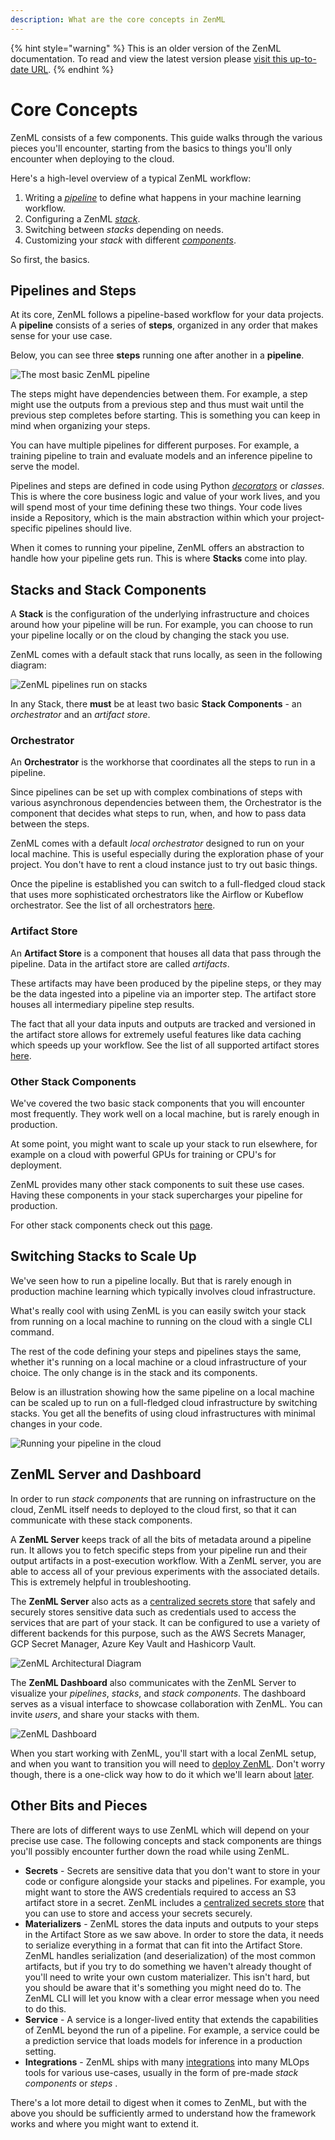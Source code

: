```yaml
---
description: What are the core concepts in ZenML
---
```


{% hint style="warning" %}
This is an older version of the ZenML documentation. To read and view the latest version please [visit this up-to-date URL](https://docs.zenml.io).
{% endhint %}


# Core Concepts

ZenML consists of a few components. This guide walks through the various pieces you'll encounter, starting from the basics to things you'll only encounter when deploying to the cloud. 

Here's a high-level overview of a typical ZenML workflow:

1. Writing a *[pipeline](../starter-guide/pipelines/pipelines.md)* to define what happens in your machine learning workflow.
2. Configuring a ZenML *[stack](../starter-guide/stacks/stacks.md)*.
3. Switching between *stacks* depending on needs.
4. Customizing your *stack* with different *[components](../starter-guide/stacks/registering-stacks.md)*.

So first, the basics.

## Pipelines and Steps

At its core, ZenML follows a pipeline-based workflow for your data projects.
A **pipeline** consists of a series of **steps**, organized in any order that makes sense for your use case. 

Below, you can see three **steps** running one after another in a **pipeline**. 

![The most basic ZenML pipeline](../assets/core_concepts/01_pipeline.png)

The steps might have dependencies between them. 
For example, a step might use the outputs from a previous step and thus must wait until the previous step completes before starting. This is something you can keep in mind when organizing your steps.

You can have multiple pipelines for different purposes. For example, a training pipeline to train and evaluate models and an inference pipeline to serve the model.

Pipelines and steps are defined in code using Python *[decorators](https://www.freecodecamp.org/news/python-decorators-explained-with-examples/)* or *classes*.
This is where the core business logic and
value of your work lives, and you will spend most of your time defining these two things. Your code lives inside a Repository, which is the main abstraction within which your project-specific pipelines should live.

When it comes to running your pipeline, ZenML offers an abstraction to handle how your pipeline gets run. This is where **Stacks** come into play.

## Stacks and Stack Components
A **Stack** is the configuration of the underlying infrastructure and choices around how your pipeline will be run. For example, you can choose to run your pipeline locally or on the cloud by changing the stack you use.

ZenML comes with a default stack that runs locally, as seen in the following diagram:

![ZenML pipelines run on stacks](../assets/core_concepts/02_pipeline_local_stack.png)

In any Stack, there **must** be at least two basic **Stack Components** - an *orchestrator* and an *artifact store*.

### Orchestrator

An **Orchestrator** is the workhorse that coordinates all the steps to run in a pipeline.

Since pipelines can be set up with complex combinations of steps with various asynchronous dependencies between them, the Orchestrator is the component that decides what steps to run, when, and how to pass data between the steps.

ZenML comes with a default *local orchestrator* designed to run on your local machine. This is useful especially during the exploration phase of your project. You don't have to rent a cloud instance just to try out basic things.

Once the pipeline is established you can switch to a full-fledged cloud stack that uses more sophisticated orchestrators like the Airflow or Kubeflow orchestrator. See the list of all orchestrators [here](../component-gallery/orchestrators/orchestrators.md).

### Artifact Store

An **Artifact Store** is a component that houses all data that pass through the pipeline.
Data in the artifact store are called *artifacts*.

These artifacts may have been produced by the pipeline steps, or they may be the
data ingested into a pipeline via an importer step.
The artifact store houses all intermediary pipeline step results.

The fact that all your data inputs and outputs are tracked
and versioned in the artifact store allows for extremely useful features
like data caching which speeds up your workflow. See the list of all supported artifact stores [here](../component-gallery/artifact-stores/artifact-stores.md).

### Other Stack Components

We've covered the two basic stack components that you will encounter most frequently. They work well on a local machine, but is rarely enough in production.

At some point, you might want to scale up your stack to run elsewhere, for example on a cloud with powerful GPUs for training or CPU's for deployment.

ZenML provides many other stack components to suit these use cases.
Having these components in your stack supercharges your pipeline for production.

For other stack components check out this [page](../component-gallery/categories.md).

## Switching Stacks to Scale Up

We've seen how to run a pipeline locally. But that is rarely enough in production machine learning which typically involves cloud infrastructure.

What's really cool with using ZenML is you can easily switch your stack from running on a local machine to running on the cloud with a single CLI command.

The rest of the code defining your steps and pipelines stays the same, whether it's running on a local machine or a cloud infrastructure of your choice.
The only change is in the stack and its components.

Below is an illustration showing how the same pipeline on a local machine can be scaled up to run on a full-fledged cloud infrastructure by switching stacks. You get all the benefits of using cloud infrastructures with minimal changes in your code.

![Running your pipeline in the cloud](../assets/core_concepts/03_multi_stack.png)

## ZenML Server and Dashboard

In order to run *stack components* that are running on infrastructure on the cloud, ZenML itself needs to deployed to the cloud first, so that it can communicate with these stack components.

A **ZenML Server** keeps track of all the bits of metadata around a pipeline run. It allows you to fetch specific steps from your pipeline run and their output artifacts in a post-execution workflow. With a ZenML server, you are able to access all of your previous experiments with the associated details.
This is extremely helpful in troubleshooting.

The **ZenML Server** also acts as a [centralized secrets store](../advanced-guide/practical/secrets-management.md) that safely and securely stores sensitive data such as credentials used to access the services that are part of your stack. It can be configured to use a variety of different backends for this purpose, such as the AWS Secrets Manager, GCP Secret Manager, Azure Key Vault and Hashicorp Vault.

![ZenML Architectural Diagram](../assets/core_concepts/04_architecture.png)

The **ZenML Dashboard** also communicates with the ZenML Server to visualize your *pipelines*, *stacks*, and *stack components*. The dashboard serves as a visual interface to showcase collaboration with ZenML. You can invite *users*, and share your stacks with them.

![ZenML Dashboard](../assets/pipelines_dashboard.png)

When you start working with ZenML, you'll start with a local ZenML setup, and when you want to transition you will need to [deploy ZenML](./deploying-zenml/deploying-zenml.md). Don't worry though, there is a one-click way how to do it which we'll learn about [later](../starter-guide/collaborate/collaborate.md).

## Other Bits and Pieces

There are lots of different ways to use ZenML which will depend on your precise
use case. The following concepts and stack components are things you'll possibly
encounter further down the road while using ZenML.

- **Secrets** - Secrets are sensitive data that you don't want to store in your
  code or configure alongside your stacks and pipelines. For example, you might
  want to store the AWS credentials required to access an S3 artifact store in a
  secret. ZenML includes a [centralized secrets store](../advanced-guide/practical/secrets-management.md)
  that you can use to store and access your secrets securely.
- **Materializers** - ZenML stores the data inputs and outputs to your steps in the
  Artifact Store as we saw above. In order to store the data, it needs to
  serialize everything in a format that can fit into the Artifact Store. ZenML
  handles serialization (and deserialization) of the most common artifacts, but
  if you try to do something we haven't already thought of you'll need to write
  your own custom materializer. This isn't hard, but you should be aware that
  it's something you might need do to. The ZenML CLI will let you know with a
  clear error message when you need to do this.
- **Service** - A service is a longer-lived entity that extends the capabilities of
  ZenML beyond the run of a pipeline. For example, a service could be a
  prediction service that loads models for inference in a production setting.
- **Integrations** - ZenML ships with many [integrations](https://zenml.io/integrations) into many MLOps tools for various use-cases, usually in the form of pre-made *stack components* or *steps* .

There's a lot more detail to digest when it comes to ZenML, but with the above
you should be sufficiently armed to understand how the framework works and where
you might want to extend it.
